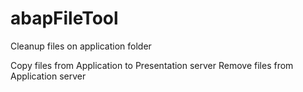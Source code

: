 # abapFileTool
Cleanup files on application folder

Copy files from Application to Presentation server
Remove files from Application server
